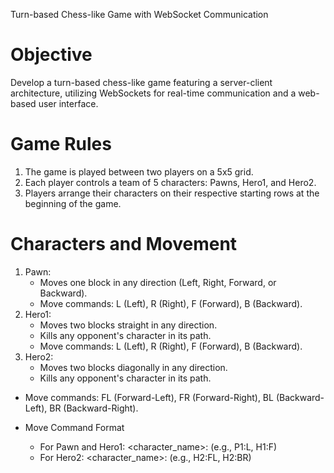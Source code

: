 Turn-based Chess-like Game with WebSocket Communication
# Objective
Develop a turn-based chess-like game featuring a server-client architecture, utilizing WebSockets for real-time communication and a web-based user interface.

# Game Rules

1. The game is played between two players on a 5x5 grid.
2. Each player controls a team of 5 characters: Pawns, Hero1, and Hero2.
3. Players arrange their characters on their respective starting rows at the beginning of the game.
# Characters and Movement
1. Pawn:
   - Moves one block in any direction (Left, Right, Forward, or Backward).
   - Move commands: L (Left), R (Right), F (Forward), B (Backward).
2. Hero1:
   - Moves two blocks straight in any direction.
   - Kills any opponent's character in its path.
   - Move commands: L (Left), R (Right), F (Forward), B (Backward).
3. Hero2:
   - Moves two blocks diagonally in any direction.
   - Kills any opponent's character in its path.
- Move commands: FL (Forward-Left), FR (Forward-Right), BL (Backward-Left), BR (Backward-Right).

- Move Command Format
    - For Pawn and Hero1: <character_name>:<move> (e.g., P1:L, H1:F)
    - For Hero2: <character_name>:<move> (e.g., H2:FL, H2:BR)
